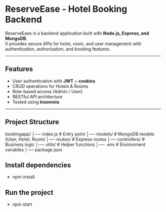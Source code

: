 # ReserveEase - Hotel Booking Backend

ReserveEase is a backend application built with **Node.js, Express, and MongoDB**.  
It provides secure APIs for hotel, room, and user management with authentication, authorization, and booking features.

---

## Features
- User authentication with **JWT** + **cookies**
- CRUD operations for Hotels & Rooms
- Role-based access (Admin / User)
- RESTful API architecture
- Tested using **Insomnia**

---

## Project Structure
bookingapp/
│── index.js # Entry point
│── models/ # MongoDB models (User, Hotel, Room)
│── routes/ # Express routes
│── controllers/ # Business logic
│── utils/ # Helper functions
│── .env # Environment variables
│── package.json

##  Install dependencies
-   npm install
##  Run the project
-  npm start
